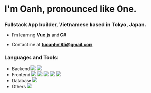 <h1>I'm Oanh, pronounced like One.</h1>
<h3>Fullstack App builder, Vietnamese based in Tokyo, Japan.</h3>

- I’m learning **Vue.js** and **C#** 

- Contact me at **tuoanhnt95@gmail.com**

<h3 align="left">Languages and Tools:</h3>
<ul>
<li>Backend
  <img src="https://img.shields.io/badge/c%23-%23239120.svg?style=for-the-badge&logo=c-sharp&logoColor=white" />
  <img src="https://img.shields.io/badge/Ruby_on_Rails-CC0000?style=for-the-badge&logo=ruby-on-rails&logoColor=white" />
</li>
<li>Frontend
  <img src="https://img.shields.io/badge/vuejs-%2335495e.svg?style=for-the-badge&logo=vuedotjs&logoColor=%234FC08D" />
  <img src="https://img.shields.io/badge/JavaScript-F7DF1E?style=for-the-badge&logo=javascript&logoColor=black" />
  <img src="https://img.shields.io/badge/HTML5-E34F26?style=for-the-badge&logo=html5&logoColor=white" />
  <img src="https://img.shields.io/badge/CSS3-1572B6?style=for-the-badge&logo=css3&logoColor=white" />
  <img src="https://img.shields.io/badge/SASS-hotpink.svg?style=for-the-badge&logo=SASS&logoColor=white" />
</li>
<li>Database
  <img src="https://img.shields.io/badge/PostgreSQL-316192?style=for-the-badge&logo=postgresql&logoColor=white" />
</li>
<li>Others
  <img src="https://img.shields.io/badge/docker-%230db7ed.svg?style=for-the-badge&logo=docker&logoColor=white" />
 </li>

